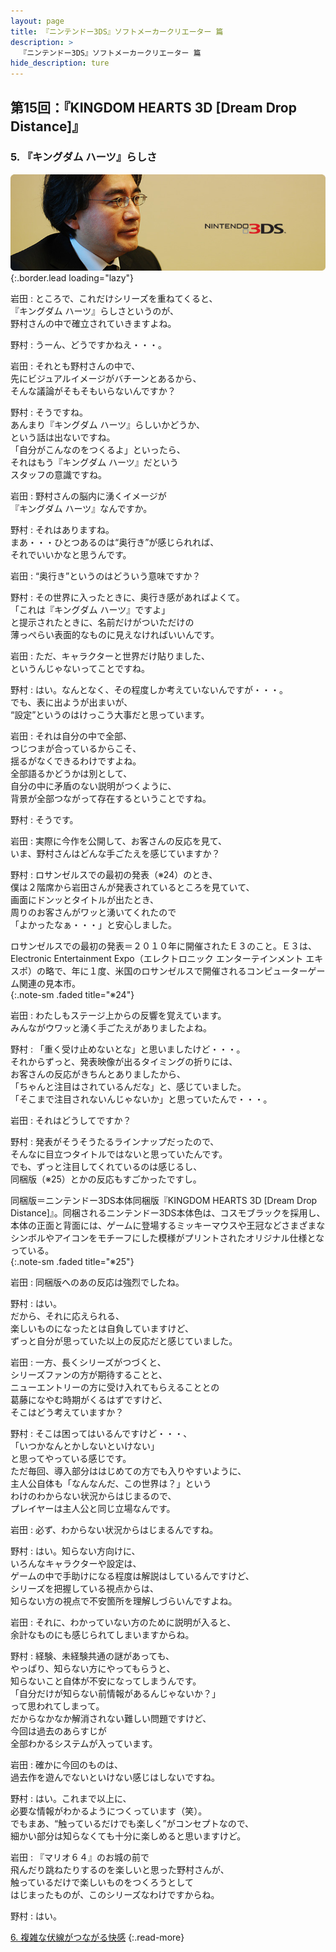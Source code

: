 ```yaml
---
layout: page
title: 『ニンテンドー3DS』ソフトメーカークリエーター 篇
description: >
  『ニンテンドー3DS』ソフトメーカークリエーター 篇
hide_description: ture
---
```


## 第15回：『KINGDOM HEARTS 3D [Dream Drop Distance]』

### 5. 『キングダム ハーツ』らしさ

![](/interviews/jp/3ds/creators/vol1/img/mainvisual5.jpg){:.border.lead loading="lazy"}

岩田
: ところで、これだけシリーズを重ねてくると、<br>『キングダム ハーツ』らしさというのが、<br>野村さんの中で確立されていきますよね。

野村
: うーん、どうですかねえ・・・。

岩田
: それとも野村さんの中で、<br>先にビジュアルイメージがバチーンとあるから、<br>そんな議論がそもそもいらないんですか？

野村
: そうですね。<br>あんまり『キングダム ハーツ』らしいかどうか、<br>という話は出ないですね。<br>「自分がこんなのをつくるよ」といったら、<br>それはもう『キングダム ハーツ』だという<br>スタッフの意識ですね。

岩田
: 野村さんの脳内に湧くイメージが<br>『キングダム ハーツ』なんですか。

野村
: それはありますね。<br>まあ・・・ひとつあるのは“奥行き”が感じられれば、<br>それでいいかなと思うんです。

岩田
: “奥行き”というのはどういう意味ですか？

野村
: その世界に入ったときに、奥行き感があればよくて。<br>「これは『キングダム ハーツ』ですよ」<br>と提示されたときに、名前だけがついただけの<br>薄っぺらい表面的なものに見えなければいいんです。

岩田
: ただ、キャラクターと世界だけ貼りました、<br>というんじゃないってことですね。

野村
: はい。なんとなく、その程度しか考えていないんですが・・・。<br>でも、表に出ようが出まいが、<br>“設定”というのはけっこう大事だと思っています。

岩田
: それは自分の中で全部、<br>つじつまが合っているからこそ、<br>揺るがなくできるわけですよね。<br>全部語るかどうかは別として、<br>自分の中に矛盾のない説明がつくように、<br>背景が全部つながって存在するということですね。

野村
: そうです。

岩田
: 実際に今作を公開して、お客さんの反応を見て、<br>いま、野村さんはどんな手ごたえを感じていますか？

野村
: ロサンゼルスでの最初の発表（※24）のとき、<br>僕は２階席から岩田さんが発表されているところを見ていて、<br>画面にドンッとタイトルが出たとき、<br>周りのお客さんがワッと湧いてくれたので<br>「よかったなぁ・・・」と安心しました。

ロサンゼルスでの最初の発表＝２０１０年に開催されたＥ３のこと。Ｅ３は、Electronic Entertainment Expo（エレクトロニック エンターテインメント エキスポ）の略で、年に１度、米国のロサンゼルスで開催されるコンピューターゲーム関連の見本市。              
{:.note-sm .faded title="※24"}

岩田
: わたしもステージ上からの反響を覚えています。<br>みんながウワッと湧く手ごたえがありましたよね。

野村
: 「重く受け止めないとな」と思いましたけど・・・。<br>それからずっと、発表映像が出るタイミングの折りには、<br>お客さんの反応がきちんとありましたから、<br>「ちゃんと注目はされているんだな」と、感じていました。<br>「そこまで注目されないんじゃないか」と思っていたんで・・・。

岩田
: それはどうしてですか？

野村
: 発表がそうそうたるラインナップだったので、<br>そんなに目立つタイトルではないと思っていたんです。<br>でも、ずっと注目してくれているのは感じるし、<br>同梱版（※25）とかの反応もすごかったですし。

同梱版＝ニンテンドー3DS本体同梱版『KINGDOM HEARTS 3D [Dream Drop Distance]』。同梱されるニンテンドー3DS本体色は、コスモブラックを採用し、本体の正面と背面には、ゲームに登場するミッキーマウスや王冠などさまざまなシンボルやアイコンをモチーフにした模様がプリントされたオリジナル仕様となっている。              
{:.note-sm .faded title="※25"}

岩田
: 同梱版へのあの反応は強烈でしたね。

野村
: はい。<br>だから、それに応えられる、<br>楽しいものになったとは自負していますけど、<br>ずっと自分が思っていた以上の反応だと感じていました。

岩田
: 一方、長くシリーズがつづくと、<br>シリーズファンの方が期待することと、<br>ニューエントリーの方に受け入れてもらえることとの<br>葛藤になやむ時期がくるはずですけど、<br>そこはどう考えていますか？

野村
: そこは困ってはいるんですけど・・・、<br>「いつかなんとかしないといけない」<br>と思ってやっている感じです。<br>ただ毎回、導入部分ははじめての方でも入りやすいように、<br>主人公自体も「なんなんだ、この世界は？」という<br>わけのわからない状況からはじまるので、<br>プレイヤーは主人公と同じ立場なんです。

岩田
: 必ず、わからない状況からはじまるんですね。

野村
: はい。知らない方向けに、<br>いろんなキャラクターや設定は、<br>ゲームの中で手助けになる程度は解説はしているんですけど、<br>シリーズを把握している視点からは、<br>知らない方の視点で不安箇所を理解しづらいんですよね。

岩田
: それに、わかっていない方のために説明が入ると、<br>余計なものにも感じられてしまいますからね。

野村
: 経験、未経験共通の謎があっても、<br>やっぱり、知らない方にやってもらうと、<br>知らないこと自体が不安になってしまうんです。<br>「自分だけが知らない前情報があるんじゃないか？」<br>って思われてしまって。<br>だからなかなか解消されない難しい問題ですけど、<br>今回は過去のあらすじが<br>全部わかるシステムが入っています。

岩田
: 確かに今回のものは、<br>過去作を遊んでないといけない感じはしないですね。

野村
: はい。これまで以上に、<br>必要な情報がわかるようにつくっています（笑）。<br>でもまあ、“触っているだけでも楽しく”がコンセプトなので、<br>細かい部分は知らなくても十分に楽しめると思いますけど。

岩田
: 『マリオ６４』のお城の前で<br>飛んだり跳ねたりするのを楽しいと思った野村さんが、<br>触っているだけで楽しいものをつくろうとして<br>はじまったものが、このシリーズなわけですからね。

野村
: はい。

[6. 複雑な伏線がつながる快感](6.md)
{:.read-more}

